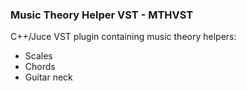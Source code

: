 ### Music Theory Helper VST - MTHVST 

C++/Juce VST plugin containing music theory helpers:
- Scales
- Chords
- Guitar neck
